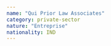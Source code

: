```yaml
---
name: "Qui Prior Law Associates"
category: private-sector
nature: "Entreprise"
nationality: IND
---
```

    